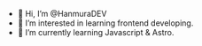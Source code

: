 - 👋 Hi, I’m @HanmuraDEV
- 👀 I’m interested in learning frontend developing.
- 🌱 I’m currently learning Javascript & Astro. 


<!---
HanmuraDEV/HanmuraDEV is a ✨ special ✨ repository because its `README.md` (this file) appears on your GitHub profile.
You can click the Preview link to take a look at your changes.
--->
